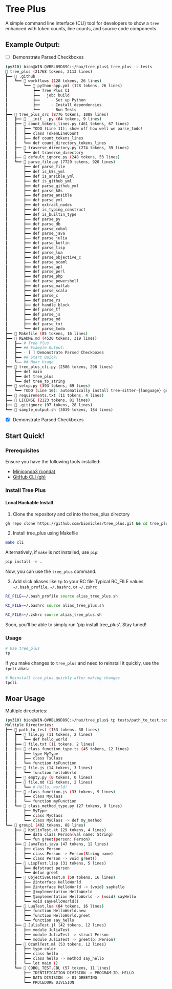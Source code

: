 # Tree Plus

A simple command line interface (CLI) tool for developers to show a `tree` enhanced with token counts, line counts, and source code components.

## Example Output:
- [ ] Demonstrate Parsed Checkboxes
```sh
(py310) bion@WIN-QVRBL09D89C:~/hax/tree_plus$ tree_plus -i tests
📁 tree_plus (21768 tokens, 2113 lines)
┣━━ 📁 .github
┃   ┗━━ 📁 workflows (128 tokens, 26 lines)
┃       ┗━━ 📄 python-app.yml (128 tokens, 26 lines)
┃           ┣━━ Tree Plus CI
┃           ┣━━   job: build
┃           ┣━━     - Set up Python
┃           ┣━━     - Install dependencies
┃           ┗━━     - Run Tests
┣━━ 📁 tree_plus_src (8776 tokens, 1088 lines)
┃   ┣━━ 📄 __init__.py (64 tokens, 9 lines)
┃   ┣━━ 📄 count_tokens_lines.py (461 tokens, 67 lines)
┃   ┃   ┣━━ TODO (Line 11): show off how well we parse_todo!
┃   ┃   ┣━━ class TokenLineCount
┃   ┃   ┣━━ def count_tokens_lines
┃   ┃   ┗━━ def count_directory_tokens_lines
┃   ┣━━ 📄 traverse_directory.py (274 tokens, 39 lines)
┃   ┃   ┗━━ def traverse_directory
┃   ┣━━ 📄 default_ignore.py (248 tokens, 53 lines)
┃   ┗━━ 📄 parse_file.py (7729 tokens, 920 lines)
┃       ┣━━ def parse_file
┃       ┣━━ def is_k8s_yml
┃       ┣━━ def is_ansible_yml
┃       ┣━━ def is_github_yml
┃       ┣━━ def parse_github_yml
┃       ┣━━ def parse_k8s
┃       ┣━━ def parse_ansible
┃       ┣━━ def parse_yml
┃       ┣━━ def extract_nodes
┃       ┣━━ def is_typing_construct
┃       ┣━━ def is_builtin_type
┃       ┣━━ def parse_py
┃       ┣━━ def parse_db
┃       ┣━━ def parse_cobol
┃       ┣━━ def parse_java
┃       ┣━━ def parse_julia
┃       ┣━━ def parse_kotlin
┃       ┣━━ def parse_lisp
┃       ┣━━ def parse_lua
┃       ┣━━ def parse_objective_c
┃       ┣━━ def parse_ocaml
┃       ┣━━ def parse_apl
┃       ┣━━ def parse_perl
┃       ┣━━ def parse_php
┃       ┣━━ def parse_powershell
┃       ┣━━ def parse_matlab
┃       ┣━━ def parse_scala
┃       ┣━━ def parse_c
┃       ┣━━ def parse_rs
┃       ┣━━ def handle_block
┃       ┣━━ def parse_tf
┃       ┣━━ def parse_js
┃       ┣━━ def parse_md
┃       ┣━━ def parse_txt
┃       ┗━━ def parse_todo
┣━━ 📄 Makefile (85 tokens, 16 lines)
┣━━ 📄 README.md (4530 tokens, 319 lines)
┃   ┣━━ # Tree Plus
┃   ┣━━ ## Example Output:
┃   ┣━━ - [ ] Demonstrate Parsed Checkboxes
┃   ┣━━ ## Start Quick!
┃   ┗━━ ## Moar Usage
┣━━ 📄 tree_plus_cli.py (2586 tokens, 298 lines)
┃   ┣━━ def main
┃   ┣━━ def tree_plus
┃   ┗━━ def tree_to_string
┣━━ 📄 setup.py (393 tokens, 69 lines)
┃   ┗━━ TODO (Line 16): automatically install tree-sitter-{language} grammars
┣━━ 📄 requirements.txt (11 tokens, 4 lines)
┣━━ 📄 LICENSE (2123 tokens, 81 lines)
┣━━ 📄 .gitignore (97 tokens, 28 lines)
┗━━ 📄 sample_output.sh (3039 tokens, 184 lines)
```
- [x] Demonstrate Parsed Checkboxes


## Start Quick!

### Prerequisites

Ensure you have the following tools installed:

- [Miniconda3 (conda)](https://docs.conda.io/en/latest/miniconda.html)
- [GitHub CLI (gh)](https://cli.github.com/manual/installation)

### Install Tree Plus

#### Local Hackable Install

1. Clone the repository and cd into the tree_plus directory
```bash
gh repo clone https://github.com/bionicles/tree_plus.git && cd tree_plus
```

2. Install tree_plus using Makefile
```bash
make cli
```

Alternatively, if `make` is not installed, use `pip`:
```bash
pip install -e .
```

Now, you can use the `tree_plus` command.

3. Add slick aliases like `tp` to your RC file
Typical RC_FILE values `~/.bash_profile`, `~/.bashrc`, or `~/.zshrc`
```bash
RC_FILE=~/.bash_profile source alias_tree_plus.sh
```
```bash
RC_FILE=~/.bashrc source alias_tree_plus.sh
```
```zsh
RC_FILE=~/.zshrc source alias_tree_plus.sh
```

Soon, you'll be able to simply run 'pip install tree_plus'. Stay tuned!

### Usage

```bash
# Use tree_plus
tp
```

If you make changes to `tree_plus` and need to reinstall it quickly, use the `tpcli` alias:

```bash
# Reinstall tree_plus quickly after making changes
tpcli
```

## Moar Usage

Multiple directories:

```sh
(py310) bion@WIN-QVRBL09D89C:~/hax/tree_plus$ tp tests/path_to_test,tests/more_languages/group1
Multiple Directories:
┣━━ 📁 path_to_test (153 tokens, 38 lines)
┃   ┣━━ 📄 file.py (11 tokens, 2 lines)
┃   ┃   ┗━━ def hello_world
┃   ┣━━ 📄 file.txt (11 tokens, 2 lines)
┃   ┣━━ 📄 class_function_type.ts (45 tokens, 12 lines)
┃   ┃   ┣━━ type MyType
┃   ┃   ┣━━ class TsClass
┃   ┃   ┗━━ function tsFunction
┃   ┣━━ 📄 file.js (14 tokens, 3 lines)
┃   ┃   ┗━━ function helloWorld
┃   ┣━━ 📄 empty.py (0 tokens, 0 lines)
┃   ┣━━ 📄 file.md (12 tokens, 2 lines)
┃   ┃   ┗━━ # Hello, world!
┃   ┣━━ 📄 class_function.js (33 tokens, 9 lines)
┃   ┃   ┣━━ class MyClass
┃   ┃   ┗━━ function myFunction
┃   ┗━━ 📄 class_method_type.py (27 tokens, 8 lines)
┃       ┣━━ MyType
┃       ┣━━ class MyClass
┃       ┗━━ class MyClass -> def my_method
┗━━ 📁 group1 (402 tokens, 88 lines)
    ┣━━ 📄 KotlinTest.kt (29 tokens, 4 lines)
    ┃   ┣━━ data class Person(val name: String)
    ┃   ┗━━ fun greet(person: Person)
    ┣━━ 📄 JavaTest.java (47 tokens, 12 lines)
    ┃   ┣━━ class Person
    ┃   ┣━━ class Person -> Person(String name)
    ┃   ┗━━ class Person -> void greet()
    ┣━━ 📄 LispTest.lisp (31 tokens, 5 lines)
    ┃   ┣━━ defstruct person
    ┃   ┗━━ defun greet
    ┣━━ 📄 ObjectiveCTest.m (59 tokens, 16 lines)
    ┃   ┣━━ @interface HelloWorld
    ┃   ┣━━ @interface HelloWorld -> (void) sayHello
    ┃   ┣━━ @implementation HelloWorld
    ┃   ┣━━ @implementation HelloWorld -> (void) sayHello
    ┃   ┗━━ void sayHelloWorld()
    ┣━━ 📄 LuaTest.lua (84 tokens, 16 lines)
    ┃   ┣━━ function HelloWorld.new
    ┃   ┣━━ function HelloWorld.greet
    ┃   ┗━━ function say_hello
    ┣━━ 📄 JuliaTest.jl (42 tokens, 12 lines)
    ┃   ┣━━ module JuliaTest
    ┃   ┣━━ module JuliaTest -> struct Person
    ┃   ┗━━ module JuliaTest -> greet(p::Person)
    ┣━━ 📄 OcamlTest.ml (53 tokens, 12 lines)
    ┃   ┣━━ type color
    ┃   ┣━━ class hello
    ┃   ┣━━ class hello -> method say_hello
    ┃   ┗━━ let main ()
    ┗━━ 📄 COBOL_TEST.CBL (57 tokens, 11 lines)
        ┣━━ IDENTIFICATION DIVISION -> PROGRAM-ID. HELLO
        ┣━━ DATA DIVISION -> 01 GREETING
        ┗━━ PROCEDURE DIVISION
```

